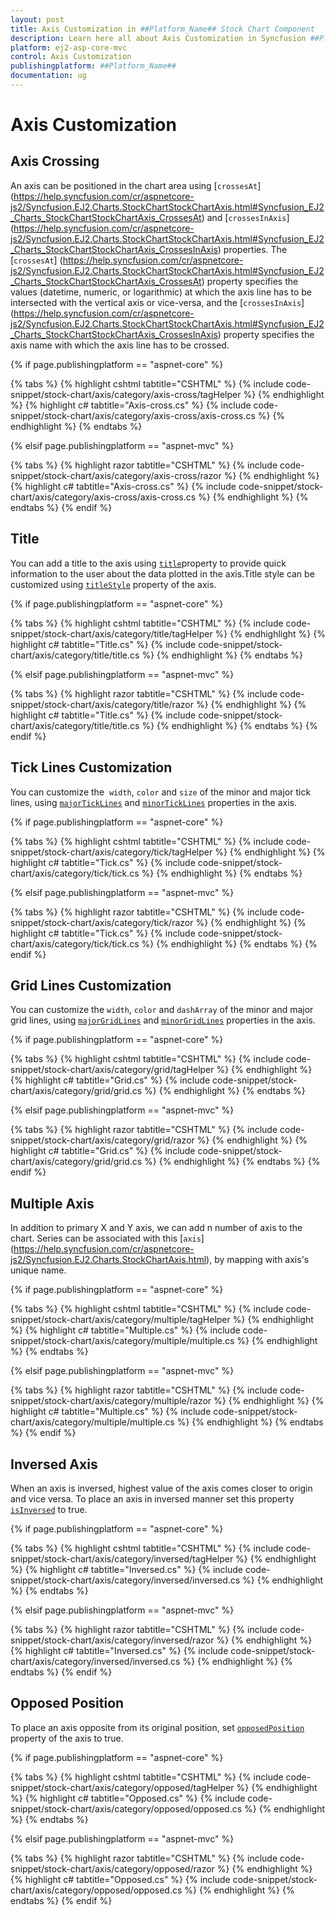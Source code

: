 ```yaml
---
layout: post
title: Axis Customization in ##Platform_Name## Stock Chart Component
description: Learn here all about Axis Customization in Syncfusion ##Platform_Name## Stock Chart component and more.
platform: ej2-asp-core-mvc
control: Axis Customization
publishingplatform: ##Platform_Name##
documentation: ug
---
```



# Axis Customization

<!-- markdownlint-disable MD034 -->

## Axis Crossing

An axis can be positioned in the chart area using [`crossesAt`] (https://help.syncfusion.com/cr/aspnetcore-js2/Syncfusion.EJ2.Charts.StockChartStockChartAxis.html#Syncfusion_EJ2_Charts_StockChartStockChartAxis_CrossesAt) and [`crossesInAxis`] (https://help.syncfusion.com/cr/aspnetcore-js2/Syncfusion.EJ2.Charts.StockChartStockChartAxis.html#Syncfusion_EJ2_Charts_StockChartStockChartAxis_CrossesInAxis) properties. The [`crossesAt`] (https://help.syncfusion.com/cr/aspnetcore-js2/Syncfusion.EJ2.Charts.StockChartStockChartAxis.html#Syncfusion_EJ2_Charts_StockChartStockChartAxis_CrossesAt)
property specifies the values (datetime, numeric, or logarithmic) at which the axis line has to be intersected
with the vertical axis or vice-versa, and the [`crossesInAxis`] (https://help.syncfusion.com/cr/aspnetcore-js2/Syncfusion.EJ2.Charts.StockChartStockChartAxis.html#Syncfusion_EJ2_Charts_StockChartStockChartAxis_CrossesInAxis) property specifies the axis name with which the
axis line has to be crossed.

{% if page.publishingplatform == "aspnet-core" %}

{% tabs %}
{% highlight cshtml tabtitle="CSHTML" %}
{% include code-snippet/stock-chart/axis/category/axis-cross/tagHelper %}
{% endhighlight %}
{% highlight c# tabtitle="Axis-cross.cs" %}
{% include code-snippet/stock-chart/axis/category/axis-cross/axis-cross.cs %}
{% endhighlight %}
{% endtabs %}

{% elsif page.publishingplatform == "aspnet-mvc" %}

{% tabs %}
{% highlight razor tabtitle="CSHTML" %}
{% include code-snippet/stock-chart/axis/category/axis-cross/razor %}
{% endhighlight %}
{% highlight c# tabtitle="Axis-cross.cs" %}
{% include code-snippet/stock-chart/axis/category/axis-cross/axis-cross.cs %}
{% endhighlight %}
{% endtabs %}
{% endif %}



## Title

You can add a title to the axis using [`title`](https://help.syncfusion.com/cr/aspnetcore-js2/Syncfusion.EJ2.Charts.StockChart.html#Syncfusion_EJ2_Charts_StockChart_Title)property to provide quick
information to the user about the data plotted in the axis.Title style can be customized using [`titleStyle`](https://help.syncfusion.com/cr/aspnetcore-js2/Syncfusion.EJ2.Charts.StockChart.html#Syncfusion_EJ2_Charts_StockChart_TitleStyle) property of the axis.

{% if page.publishingplatform == "aspnet-core" %}

{% tabs %}
{% highlight cshtml tabtitle="CSHTML" %}
{% include code-snippet/stock-chart/axis/category/title/tagHelper %}
{% endhighlight %}
{% highlight c# tabtitle="Title.cs" %}
{% include code-snippet/stock-chart/axis/category/title/title.cs %}
{% endhighlight %}
{% endtabs %}

{% elsif page.publishingplatform == "aspnet-mvc" %}

{% tabs %}
{% highlight razor tabtitle="CSHTML" %}
{% include code-snippet/stock-chart/axis/category/title/razor %}
{% endhighlight %}
{% highlight c# tabtitle="Title.cs" %}
{% include code-snippet/stock-chart/axis/category/title/title.cs %}
{% endhighlight %}
{% endtabs %}
{% endif %}



## Tick Lines Customization

You can customize the  `width`, `color` and `size` of the minor and major tick lines, using
[`majorTickLines`](https://help.syncfusion.com/cr/aspnetcore-js2/Syncfusion.EJ2.Charts.ChartAxis.html#Syncfusion_EJ2_Charts_ChartAxis_MajorTickLines) and
[`minorTickLines`](https://help.syncfusion.com/cr/aspnetcore-js2/Syncfusion.EJ2.Charts.ChartAxis.html#Syncfusion_EJ2_Charts_ChartAxis_MinorTickLines) properties in the axis.

{% if page.publishingplatform == "aspnet-core" %}

{% tabs %}
{% highlight cshtml tabtitle="CSHTML" %}
{% include code-snippet/stock-chart/axis/category/tick/tagHelper %}
{% endhighlight %}
{% highlight c# tabtitle="Tick.cs" %}
{% include code-snippet/stock-chart/axis/category/tick/tick.cs %}
{% endhighlight %}
{% endtabs %}

{% elsif page.publishingplatform == "aspnet-mvc" %}

{% tabs %}
{% highlight razor tabtitle="CSHTML" %}
{% include code-snippet/stock-chart/axis/category/tick/razor %}
{% endhighlight %}
{% highlight c# tabtitle="Tick.cs" %}
{% include code-snippet/stock-chart/axis/category/tick/tick.cs %}
{% endhighlight %}
{% endtabs %}
{% endif %}



## Grid Lines Customization

You can customize the `width`, `color` and `dashArray` of the minor and major grid lines,
using [`majorGridLines`](https://help.syncfusion.com/cr/aspnetcore-js2/Syncfusion.EJ2.Charts.ChartAxis.html#Syncfusion_EJ2_Charts_ChartAxis_MajorGridLines) and
[`minorGridLines`](https://help.syncfusion.com/cr/aspnetcore-js2/Syncfusion.EJ2.Charts.ChartAxis.html#Syncfusion_EJ2_Charts_ChartAxis_MinorGridLines) properties in the axis.

{% if page.publishingplatform == "aspnet-core" %}

{% tabs %}
{% highlight cshtml tabtitle="CSHTML" %}
{% include code-snippet/stock-chart/axis/category/grid/tagHelper %}
{% endhighlight %}
{% highlight c# tabtitle="Grid.cs" %}
{% include code-snippet/stock-chart/axis/category/grid/grid.cs %}
{% endhighlight %}
{% endtabs %}

{% elsif page.publishingplatform == "aspnet-mvc" %}

{% tabs %}
{% highlight razor tabtitle="CSHTML" %}
{% include code-snippet/stock-chart/axis/category/grid/razor %}
{% endhighlight %}
{% highlight c# tabtitle="Grid.cs" %}
{% include code-snippet/stock-chart/axis/category/grid/grid.cs %}
{% endhighlight %}
{% endtabs %}
{% endif %}



## Multiple Axis

In addition to primary X and Y axis, we can add n number of axis to the chart. Series can be associated with
this [`axis`] (https://help.syncfusion.com/cr/aspnetcore-js2/Syncfusion.EJ2.Charts.StockChartAxis.html), by mapping with axis's unique name.

{% if page.publishingplatform == "aspnet-core" %}

{% tabs %}
{% highlight cshtml tabtitle="CSHTML" %}
{% include code-snippet/stock-chart/axis/category/multiple/tagHelper %}
{% endhighlight %}
{% highlight c# tabtitle="Multiple.cs" %}
{% include code-snippet/stock-chart/axis/category/multiple/multiple.cs %}
{% endhighlight %}
{% endtabs %}

{% elsif page.publishingplatform == "aspnet-mvc" %}

{% tabs %}
{% highlight razor tabtitle="CSHTML" %}
{% include code-snippet/stock-chart/axis/category/multiple/razor %}
{% endhighlight %}
{% highlight c# tabtitle="Multiple.cs" %}
{% include code-snippet/stock-chart/axis/category/multiple/multiple.cs %}
{% endhighlight %}
{% endtabs %}
{% endif %}



## Inversed Axis

<!-- markdownlint-disable MD033 -->

When an axis is inversed, highest value of the axis comes closer to origin and vice versa. To place an axis in inversed manner set this property
 [`isInversed`](https://help.syncfusion.com/cr/aspnetcore-js2/Syncfusion.EJ2.Charts.StockChartStockChartAxis.html#Syncfusion_EJ2_Charts_StockChartStockChartAxis_IsInversed) to true.

{% if page.publishingplatform == "aspnet-core" %}

{% tabs %}
{% highlight cshtml tabtitle="CSHTML" %}
{% include code-snippet/stock-chart/axis/category/inversed/tagHelper %}
{% endhighlight %}
{% highlight c# tabtitle="Inversed.cs" %}
{% include code-snippet/stock-chart/axis/category/inversed/inversed.cs %}
{% endhighlight %}
{% endtabs %}

{% elsif page.publishingplatform == "aspnet-mvc" %}

{% tabs %}
{% highlight razor tabtitle="CSHTML" %}
{% include code-snippet/stock-chart/axis/category/inversed/razor %}
{% endhighlight %}
{% highlight c# tabtitle="Inversed.cs" %}
{% include code-snippet/stock-chart/axis/category/inversed/inversed.cs %}
{% endhighlight %}
{% endtabs %}
{% endif %}



## Opposed Position

<!-- markdownlint-disable MD012 -->
To place an axis opposite from its original position, set [`opposedPosition`](https://help.syncfusion.com/cr/aspnetcore-js2/Syncfusion.EJ2.Charts.StockChartStockChartAxis.html#Syncfusion_EJ2_Charts_StockChartStockChartAxis_OpposedPosition)
property of the axis to true.
<!-- markdownlint-disable MD012 -->

{% if page.publishingplatform == "aspnet-core" %}

{% tabs %}
{% highlight cshtml tabtitle="CSHTML" %}
{% include code-snippet/stock-chart/axis/category/opposed/tagHelper %}
{% endhighlight %}
{% highlight c# tabtitle="Opposed.cs" %}
{% include code-snippet/stock-chart/axis/category/opposed/opposed.cs %}
{% endhighlight %}
{% endtabs %}

{% elsif page.publishingplatform == "aspnet-mvc" %}

{% tabs %}
{% highlight razor tabtitle="CSHTML" %}
{% include code-snippet/stock-chart/axis/category/opposed/razor %}
{% endhighlight %}
{% highlight c# tabtitle="Opposed.cs" %}
{% include code-snippet/stock-chart/axis/category/opposed/opposed.cs %}
{% endhighlight %}
{% endtabs %}
{% endif %}




